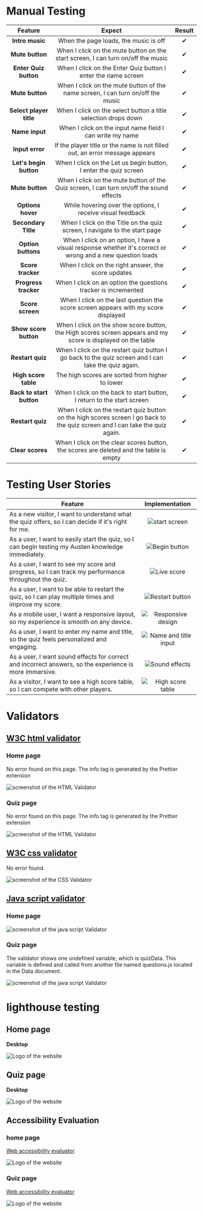 # Manual Testing

| Feature     | Expect        | Result |
| :---------: | :----------: | :-----:|
| **Intro music**  | When the page loads, the music is off   | ✔|
| **Mute button**  | When I click on the mute button on the start screen, I can turn on/off the music | ✔ | 
| **Enter Quiz button**  | When I click on the Enter Quiz button I enter the name screen  | ✔ | 
| **Mute button**   | When I click on the mute button of the name screen, I can turn on/off the music | ✔ | 
| **Select player title**   | When I click on the select button a title selection drops down | ✔ | 
| **Name input**   | When I click on the input name field I can write my name  | ✔ | 
| **Input error**   | If the player title or the name is not filled out, an error message appears | ✔ |
| **Let's begin button**   | When I click on the Let us begin button, I enter the quiz screen| ✔ | 
|**Mute button**   | When I click on the mute button of the Quiz screen, I can turn on/off the sound effects | ✔ | 
| **Options hover**  |While hovering over the options, I receive visual feedback   | ✔|
| **Secondary Title**  | When I click on the Title on the quiz screen, I navigate to the start page  | ✔|
| **Option buttons** | When I click on an option, I have a visual response whether it's correct or wrong and a new question loads  | ✔ |
| **Score tracker** | When I click on the right answer, the score updates  | ✔ |
| **Progress tracker** | When I click on an option the questions tracker is incremented |  ✔ |
| **Score screen** | When I click on the last question the score screen appears with my score displayed | ✔ |
| **Show score button** | When I click on the show score button, the High scores screen appears and my score is displayed on the table | ✔ |
| **Restart quiz** | When I click on the restart quiz button I go back to the quiz screen and I can take the quiz again.  | ✔ |
| **High score table** | The high scores are sorted from higher to lower | ✔ |
| **Back to start button** | When I click on the back to start button, I return to the start screen | ✔ |
| **Restart quiz** | When I click on the restart quiz button on the high scores screen I go back to the quiz screen and I can take the quiz again.  | ✔ |
| **Clear scores** | When I click on the clear scores button, the scores are deleted and the table is empty | ✔ |



# Testing User Stories

| Feature  | Implementation  |
| --------------------------------- | :------------------------------:|
| As a new visitor, I want to understand what the quiz offers, so I can decide if it's right for me. | ![start screen](document/paragraph-intro.png) |
| As a user, I want to easily start the quiz, so I can begin testing my Austen knowledge immediately. | ![Begin button](document/begin-btn.png) |
| As a user, I want to see my score and progress, so I can track my performance throughout the quiz. | ![Live score](document/live-score.png) |
| As a user, I want to be able to restart the quiz, so I can play multiple times and improve my score. |  ![Restart button](document/restart-btn.png)  |
| As a mobile user, I want a responsive layout, so my experience is smooth on any device. | ![Responsive design](document/responsive.png) |
| As a user, I want to enter my name and title, so the quiz feels personalized and engaging.| ![Name and title input](document/name-title.png) |
| As a user, I want sound effects for correct and incorrect answers, so the experience is more immersive.| ![Sound effects](document/sound-effects.png) |
| As a visitor, I want to see a high score table, so I can compete with other players. | ![High score table](document/table.png) |



# Validators

## [W3C html validator](https://validator.w3.org/nu/#textarea)

### Home page

No error found on this page. The info tag is generated by the Prettier extension

![screenshot of the HTML Validator](document/index-html-validator.png)


### Quiz page

No error found on this page. The info tag is generated by the Prettier extension

![screenshot of the HTML Validator](document/quiz-html-validator.png)


## [W3C css validator](https://jigsaw.w3.org/css-validator/validator)

No error found.

![screenshot of the CSS Validator](document/css-validator.png)


## [Java script validator](https://jshint.com/)

### Home page

![screenshot of the java script Validator](document/script-validator.png)

### Quiz page

The validator shows one undefined variable, which is quizData. This variable is defined and called from another file named questions.js located in the Data document.


![screenshot of the java script Validator](document/quiz-validator.png)

# lighthouse testing

## Home page

**Desktop**

![Logo of the website](document/index-lighthouse.png)


## Quiz page

**Desktop**

![Logo of the website](document/quiz-lighthouse.png)

## Accessibility Evaluation

### home page

[Web accessibility evaluator](https://wave.webaim.org/report#/https://scaphix.github.io/jane_austen_quote_quiz/index.html)

![Logo of the website](document/index-wave.png)


### Quiz page

[Web accessibility evaluator](https://wave.webaim.org/report#/https://scaphix.github.io/jane_austen_quote_quiz/quiz.html)

![Logo of the website](document/quiz-wave.png)

